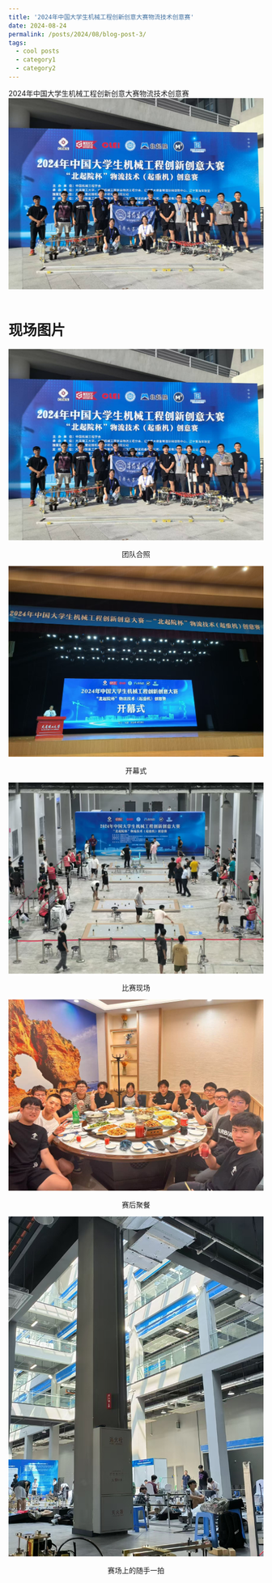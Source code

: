 ```yaml
---
title: '2024年中国大学生机械工程创新创意大赛物流技术创意赛'
date: 2024-08-24
permalink: /posts/2024/08/blog-post-3/
tags:
  - cool posts
  - category1
  - category2
---
```


2024年中国大学生机械工程创新创意大赛物流技术创意赛
<img src='/images/0020.png'>
<br>
<br>

现场图片
======
<img src='/images/0020.png'>
<p align="center">  
团队合照
</p>

<img src='/images/0018.png'>
<p align="center">  
开幕式
</p>

<img src='/images/0019.png'>
<p align="center">  
比赛现场
</p>

<img src='/images/0021.png'>
<p align="center">  
赛后聚餐
</p>

<img src='/images/0022.png'>
<p align="center">  
赛场上的随手一拍
</p>




